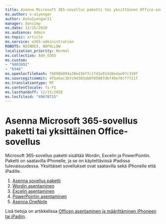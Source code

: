 ```yaml
---
title: Asenna Microsoft 365-sovellus paketti tai yksittäinen Office-sovellus
ms.author: v-aiyengar
author: AshaIyengar21
manager: dansimp
ms.date: 12/15/2020
ms.audience: Admin
ms.topic: article
ms.service: o365-administration
ROBOTS: NOINDEX, NOFOLLOW
localization_priority: Normal
ms.collection: Adm_O365
ms.custom:
- "9003892"
- "6946"
ms.openlocfilehash: f8098b094a38ed1bffc1fd1e914d8e4ae07c310f
ms.sourcegitcommit: 4fbe6ac3b7c94303ab0f85807d6f49e70cf7721f
ms.translationtype: MT
ms.contentlocale: fi-FI
ms.lasthandoff: 12/15/2020
ms.locfileid: "49678715"
---
```

# <a name="install-the-microsoft-365-app-bundle-or-an-individual-office-app"></a>Asenna Microsoft 365-sovellus paketti tai yksittäinen Office-sovellus

Microsoft 365-sovellus paketti sisältää Wordin, Excelin ja PowerPointin. Paketti on saatavilla iPhonelle, ja se on käytettävissä iPadissa tulevaisuudessa. Yksittäiset sovellukset ovat saatavilla sekä iPhonelle että iPadille.

1. [Asenna sovellus paketti](https://go.microsoft.com/fwlink/?linkid=2136762)
1. [Wordin asentaminen](https://go.microsoft.com/fwlink/?linkid=2136974)
1. [Excelin asentaminen](https://go.microsoft.com/fwlink/?linkid=2136975)
1. [PowerPointin asentaminen](https://go.microsoft.com/fwlink/?linkid=2136882)
1. [Asenna OneNote](https://go.microsoft.com/fwlink/?linkid=2136883)

Lisä tietoja on artikkelissa [Officen asentaminen ja määrittäminen iPhoneen tai iPadiin](https://go.microsoft.com/fwlink/?linkid=2135560).
